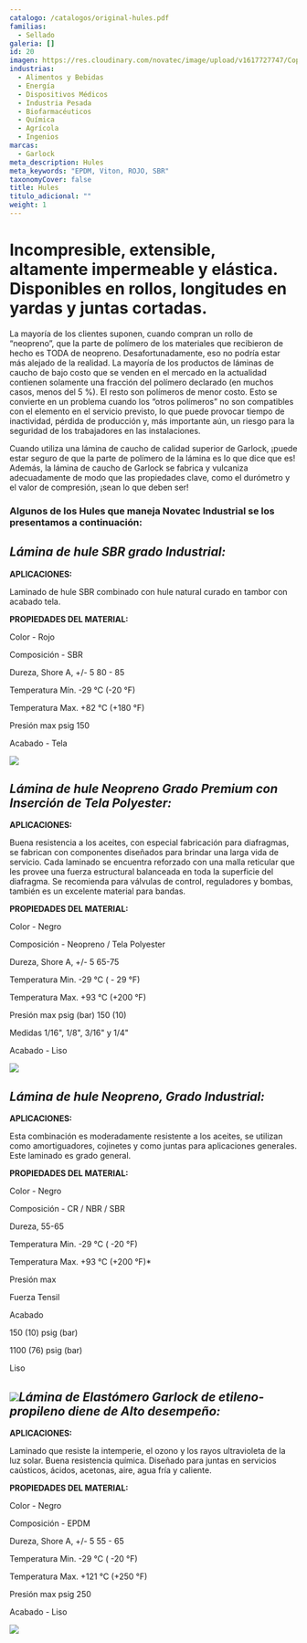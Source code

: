```yaml
---
catalogo: /catalogos/original-hules.pdf
familias:
  - Sellado
galeria: []
id: 20
imagen: https://res.cloudinary.com/novatec/image/upload/v1617727747/Copia_de_Dise%C3%B1o_sin_t%C3%ADtulo_1_yssjtm.png
industrias:
  - Alimentos y Bebidas
  - Energía
  - Dispositivos Médicos
  - Industria Pesada
  - Biofarmacéuticos
  - Química
  - Agrícola
  - Ingenios
marcas:
  - Garlock
meta_description: Hules
meta_keywords: "EPDM, Viton, ROJO, SBR"
taxonomyCover: false
title: Hules
titulo_adicional: ""
weight: 1
---
```


# **Incompresible, extensible, altamente impermeable y elástica. Disponibles en rollos, longitudes en yardas y juntas cortadas.**

La mayoría de los clientes suponen, cuando compran un rollo de “neopreno”, que la parte de polímero de los materiales que recibieron de hecho es TODA de neopreno. Desafortunadamente, eso no podría estar más alejado de la realidad. La mayoría de los productos de láminas de caucho de bajo costo que se venden en el mercado en la actualidad contienen solamente una fracción del polímero declarado (en muchos casos, menos del 5 %). El resto son polímeros de menor costo. Esto se convierte en un problema cuando los “otros polímeros” no son compatibles con el elemento en el servicio previsto, lo que puede provocar tiempo de inactividad, pérdida de producción y, más importante aún, un riesgo para la seguridad de los trabajadores en las instalaciones.

Cuando utiliza una lámina de caucho de calidad superior de Garlock, ¡puede estar seguro de que la parte de polímero de la lámina es lo que dice que es! Además, la lámina de caucho de Garlock se fabrica y vulcaniza adecuadamente de modo que las propiedades clave, como el durómetro y el valor de compresión, ¡sean lo que deben ser!

### **Algunos de los Hules que maneja Novatec Industrial se los presentamos a continuación:**

## _Lámina de hule SBR grado Industrial:_

**APLICACIONES:**

Laminado de hule SBR combinado con hule natural curado en tambor con acabado tela.

**PROPIEDADES DEL MATERIAL:**

Color - Rojo

Composición - SBR

Dureza, Shore A, +/- 5 80 - 85

Temperatura Mín. -29 °C (-20 °F)

Temperatura Max. +82 °C (+180 °F)

Presión max psig 150

Acabado - Tela

![](https://res.cloudinary.com/novatec/v1597255403/Garlock_RedRubberStyle22_0_xvcfav.png)

## _Lámina de hule Neopreno Grado Premium con Inserción de Tela Polyester:_

**APLICACIONES:**

Buena resistencia a los aceites, con especial fabricación para diafragmas, se fabrican con componentes diseñados para brindar una larga vida de servicio. Cada laminado se encuentra reforzado con una malla reticular que les provee una fuerza estructural balanceada en toda la superficie del diafragma. Se recomienda para válvulas de control, reguladores y bombas, también es un excelente material para bandas.

**PROPIEDADES DEL MATERIAL:**

Color - Negro

Composición - Neopreno / Tela Polyester

Dureza, Shore A, +/- 5 65-75

Temperatura Min. -29 °C ( - 29 °F)

Temperatura Max. +93 °C (+200 °F)

Presión max psig (bar) 150 (10)

Medidas 1/16", 1/8", 3/16" y 1/4"

Acabado - Liso

![](https://res.cloudinary.com/novatec/v1597255776/Style_7797_Rubber_cut_gasket-black-silver_1200x900_w5p7dn.jpg)

## _Lámina de hule Neopreno, Grado Industrial:_

**APLICACIONES:**

Esta combinación es moderadamente resistente a los aceites, se utilizan como amortiguadores, cojinetes y como juntas para aplicaciones generales. Este laminado es grado general.

**PROPIEDADES DEL MATERIAL:**

Color - Negro

Composición - CR / NBR / SBR

Dureza, 55-65

Temperatura Min. -29 °C ( -20 °F)

Temperatura Max. +93 °C (+200 °F)\*

Presión max

Fuerza Tensil

Acabado

150 (10) psig (bar)

1100 (76) psig (bar)

Liso

## ![](https://res.cloudinary.com/novatec/v1597255251/RubberGasketing_1200x900_jetp2o.png)_Lámina de Elastómero Garlock de etileno-propileno diene de Alto desempeño:_

**APLICACIONES:**

Laminado que resiste la intemperie, el ozono y los rayos ultravioleta de la luz solar. Buena resistencia química. Diseñado para juntas en servicios caústicos, ácidos, acetonas, aire, agua fría y caliente.

**PROPIEDADES DEL MATERIAL:**

Color - Negro

Composición - EPDM

Dureza, Shore A, +/- 5 55 - 65

Temperatura Min. -29 °C ( -20 °F)

Temperatura Max. +121 °C (+250 °F)

Presión max psig 250

Acabado - Liso

![](https://res.cloudinary.com/novatec/v1597256066/EPDM_Rubber4x3_wguuvk.png)
